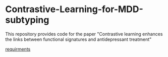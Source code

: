 # Contrastive-Learning-for-MDD-subtyping
This repository provides code for the paper "Contrastive learning enhances the links between functional signatures and antidepressant treatment"

[requirments](requirments.txt)
